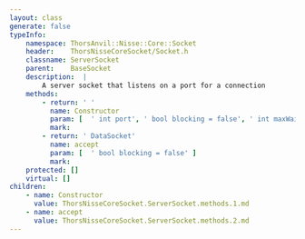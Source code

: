 ```yaml
---
layout: class
generate: false
typeInfo:
    namespace: ThorsAnvil::Nisse::Core::Socket
    header:    ThorsNisseCoreSocket/Socket.h
    classname: ServerSocket
    parent:    BaseSocket
    description:  |
        A server socket that listens on a port for a connection
    methods:
        - return: ' '
          name: Constructor
          param: [  ' int port', ' bool blocking = false', ' int maxWaitingConnections = maxConnectionBacklog' ]
          mark:  
        - return: ' DataSocket'
          name: accept
          param: [  ' bool blocking = false' ]
          mark:  
    protected: []
    virtual: []
children:
    - name: Constructor
      value: ThorsNisseCoreSocket.ServerSocket.methods.1.md
    - name: accept
      value: ThorsNisseCoreSocket.ServerSocket.methods.2.md
---
```


